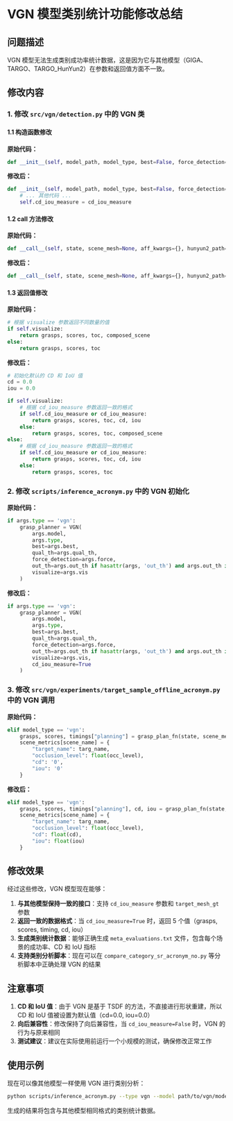 # VGN 模型类别统计功能修改总结

## 问题描述
VGN 模型无法生成类别成功率统计数据，这是因为它与其他模型（GIGA、TARGO、TARGO_HunYun2）在参数和返回值方面不一致。

## 修改内容

### 1. 修改 `src/vgn/detection.py` 中的 VGN 类

#### 1.1 构造函数修改
**原始代码：**
```python
def __init__(self, model_path, model_type, best=False, force_detection=False, qual_th=0.9, out_th=0.5, visualize=False):
```

**修改后：**
```python
def __init__(self, model_path, model_type, best=False, force_detection=False, qual_th=0.9, out_th=0.5, visualize=False, cd_iou_measure=False):
    # ... 其他代码 ...
    self.cd_iou_measure = cd_iou_measure
```

#### 1.2 __call__ 方法修改
**原始代码：**
```python
def __call__(self, state, scene_mesh=None, aff_kwargs={}, hunyun2_path=None, scene_name=None):
```

**修改后：**
```python
def __call__(self, state, scene_mesh=None, aff_kwargs={}, hunyun2_path=None, scene_name=None, cd_iou_measure=False, target_mesh_gt=None):
```

#### 1.3 返回值修改
**原始代码：**
```python
# 根据 visualize 参数返回不同数量的值
if self.visualize:
    return grasps, scores, toc, composed_scene
else:
    return grasps, scores, toc
```

**修改后：**
```python
# 初始化默认的 CD 和 IoU 值
cd = 0.0
iou = 0.0

if self.visualize:
    # 根据 cd_iou_measure 参数返回一致的格式
    if self.cd_iou_measure or cd_iou_measure:
        return grasps, scores, toc, cd, iou
    else:
        return grasps, scores, toc, composed_scene
else:
    # 根据 cd_iou_measure 参数返回一致的格式
    if self.cd_iou_measure or cd_iou_measure:
        return grasps, scores, toc, cd, iou
    else:
        return grasps, scores, toc
```

### 2. 修改 `scripts/inference_acronym.py` 中的 VGN 初始化

**原始代码：**
```python
if args.type == 'vgn':
    grasp_planner = VGN(
        args.model,
        args.type,
        best=args.best,
        qual_th=args.qual_th,
        force_detection=args.force,
        out_th=args.out_th if hasattr(args, 'out_th') and args.out_th is not None else 0.5,
        visualize=args.vis
    )
```

**修改后：**
```python
if args.type == 'vgn':
    grasp_planner = VGN(
        args.model,
        args.type,
        best=args.best,
        qual_th=args.qual_th,
        force_detection=args.force,
        out_th=args.out_th if hasattr(args, 'out_th') and args.out_th is not None else 0.5,
        visualize=args.vis,
        cd_iou_measure=True
    )
```

### 3. 修改 `src/vgn/experiments/target_sample_offline_acronym.py` 中的 VGN 调用

**原始代码：**
```python
elif model_type == 'vgn':
    grasps, scores, timings["planning"] = grasp_plan_fn(state, scene_mesh)
    scene_metrics[scene_name] = {
        "target_name": targ_name,
        "occlusion_level": float(occ_level),
        "cd": '0',
        "iou": '0'
    }
```

**修改后：**
```python
elif model_type == 'vgn':
    grasps, scores, timings["planning"], cd, iou = grasp_plan_fn(state, scene_mesh, cd_iou_measure=True, target_mesh_gt=target_mesh_gt)
    scene_metrics[scene_name] = {
        "target_name": targ_name,
        "occlusion_level": float(occ_level),
        "cd": float(cd),
        "iou": float(iou)
    }
```

## 修改效果

经过这些修改，VGN 模型现在能够：

1. **与其他模型保持一致的接口**：支持 `cd_iou_measure` 参数和 `target_mesh_gt` 参数
2. **返回一致的数据格式**：当 `cd_iou_measure=True` 时，返回 5 个值（grasps, scores, timing, cd, iou）
3. **生成类别统计数据**：能够正确生成 `meta_evaluations.txt` 文件，包含每个场景的成功率、CD 和 IoU 指标
4. **支持类别分析脚本**：现在可以在 `compare_category_sr_acronym_no.py` 等分析脚本中正确处理 VGN 的结果

## 注意事项

1. **CD 和 IoU 值**：由于 VGN 是基于 TSDF 的方法，不直接进行形状重建，所以 CD 和 IoU 值被设置为默认值（cd=0.0, iou=0.0）
2. **向后兼容性**：修改保持了向后兼容性，当 `cd_iou_measure=False` 时，VGN 的行为与原来相同
3. **测试建议**：建议在实际使用前运行一个小规模的测试，确保修改正常工作

## 使用示例

现在可以像其他模型一样使用 VGN 进行类别分析：

```bash
python scripts/inference_acronym.py --type vgn --model path/to/vgn/model --dataset acronym
```

生成的结果将包含与其他模型相同格式的类别统计数据。 